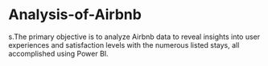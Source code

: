 # Analysis-of-Airbnb
s.The primary objective is to analyze Airbnb data to reveal insights into user experiences and satisfaction levels with the numerous listed stays, all accomplished using Power BI. 

